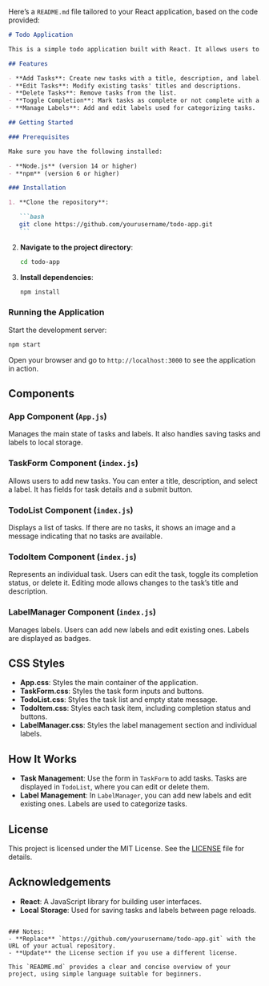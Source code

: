 Here’s a `README.md` file tailored to your React application, based on the code provided:

````markdown
# Todo Application

This is a simple todo application built with React. It allows users to manage tasks and labels with features like adding, editing, and deleting tasks, and managing labels. The application stores data using local storage so that your tasks and labels persist even after a page reload.

## Features

- **Add Tasks**: Create new tasks with a title, description, and label.
- **Edit Tasks**: Modify existing tasks' titles and descriptions.
- **Delete Tasks**: Remove tasks from the list.
- **Toggle Completion**: Mark tasks as complete or not complete with a button.
- **Manage Labels**: Add and edit labels used for categorizing tasks.

## Getting Started

### Prerequisites

Make sure you have the following installed:

- **Node.js** (version 14 or higher)
- **npm** (version 6 or higher)

### Installation

1. **Clone the repository**:

   ```bash
   git clone https://github.com/yourusername/todo-app.git
   ```
````

2. **Navigate to the project directory**:

   ```bash
   cd todo-app
   ```

3. **Install dependencies**:

   ```bash
   npm install
   ```

### Running the Application

Start the development server:

```bash
npm start
```

Open your browser and go to `http://localhost:3000` to see the application in action.

## Components

### App Component (`App.js`)

Manages the main state of tasks and labels. It also handles saving tasks and labels to local storage.

### TaskForm Component (`index.js`)

Allows users to add new tasks. You can enter a title, description, and select a label. It has fields for task details and a submit button.

### TodoList Component (`index.js`)

Displays a list of tasks. If there are no tasks, it shows an image and a message indicating that no tasks are available.

### TodoItem Component (`index.js`)

Represents an individual task. Users can edit the task, toggle its completion status, or delete it. Editing mode allows changes to the task’s title and description.

### LabelManager Component (`index.js`)

Manages labels. Users can add new labels and edit existing ones. Labels are displayed as badges.

## CSS Styles

- **App.css**: Styles the main container of the application.
- **TaskForm.css**: Styles the task form inputs and buttons.
- **TodoList.css**: Styles the task list and empty state message.
- **TodoItem.css**: Styles each task item, including completion status and buttons.
- **LabelManager.css**: Styles the label management section and individual labels.

## How It Works

- **Task Management**: Use the form in `TaskForm` to add tasks. Tasks are displayed in `TodoList`, where you can edit or delete them.
- **Label Management**: In `LabelManager`, you can add new labels and edit existing ones. Labels are used to categorize tasks.

## License

This project is licensed under the MIT License. See the [LICENSE](LICENSE) file for details.

## Acknowledgements

- **React**: A JavaScript library for building user interfaces.
- **Local Storage**: Used for saving tasks and labels between page reloads.

```

### Notes:
- **Replace** `https://github.com/yourusername/todo-app.git` with the URL of your actual repository.
- **Update** the License section if you use a different license.

This `README.md` provides a clear and concise overview of your project, using simple language suitable for beginners.
```
